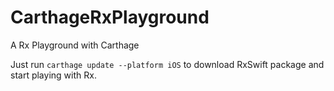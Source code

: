 # CarthageRxPlayground
A Rx Playground with Carthage

Just run `carthage update --platform iOS` to download RxSwift package and start playing with Rx. 